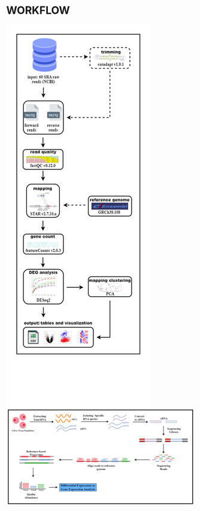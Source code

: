 <h1>WORKFLOW</h1>
<img src="./assets/RNASeq_Pipeline_Workflow.png" style="margin-right: auto; margin-left: auto;" />
<img src="./assets/RNA_Flowchart_Final.png" style="margin-right: auto; margin-left: auto;" />